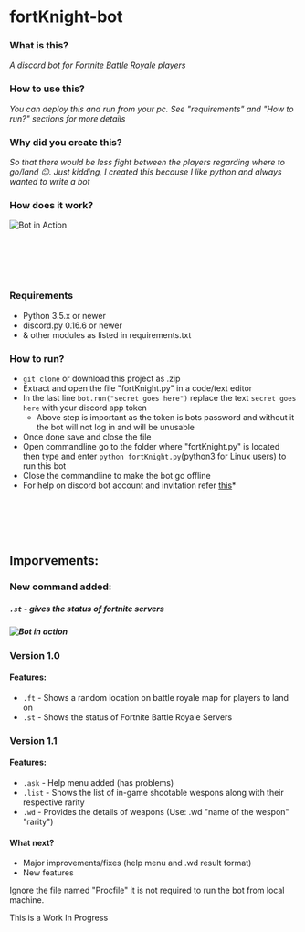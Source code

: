 # fortKnight-bot

### What is this?
*A discord bot for [Fortnite Battle Royale](https://www.epicgames.com/fortnite/en-US/buy-now/battle-royale) players* 

### How to use this?
*You can deploy this and run from your pc. See "requirements" and "How to run?" sections for more details*

### Why did you create this?
*So that there would be less fight between the players regarding where to go/land 😉. Just kidding, I created this because I like python and always wanted to write a bot*

### How does it work?
![Bot in Action](https://i.imgur.com/HJEEjqB.png)

<br/><br/><br/><br/>

### Requirements
* Python 3.5.x or newer
* discord.py 0.16.6 or newer
* & other modules as listed in requirements.txt

### How to run?
* `git clone` or download this project as .zip
* Extract and open the file "fortKnight.py" in a code/text editor
* In the last line `bot.run("secret goes here")` replace the text `secret goes here` with your discord app token
  * Above step is important as the token is bots password and without it the bot will not log in and will be unusable
* Once done save and close the file
* Open commandline go to the folder where "fortKnight.py" is located then type and enter `python fortKnight.py`(python3 for Linux users) to run this bot
* Close the commandline to make the bot go offline
* For help on discord bot account and invitation refer [this](https://github.com/Chikachi/DiscordIntegration/wiki/How-to-get-a-token-and-channel-ID-for-Discord)*

<br/><br/><br/><br/>

## Imporvements:

### New command added:
##### `.st` - *gives the status of fortnite servers*
##### ![Bot in action](https://i.imgur.com/o3Msw3X.png)

### Version 1.0
#### Features:
* `.ft` - Shows a random location on battle royale map for players to land on
* `.st` - Shows the status of Fortnite Battle Royale Servers

### Version 1.1
#### Features:
* `.ask` - Help menu added (has problems)
* `.list` - Shows the list of in-game shootable wespons along with their respective rarity
* `.wd` - Provides the details of weapons (Use: .wd "name of the wespon" "rarity")

#### What next?
* Major improvements/fixes (help menu and .wd result format)
* New features


Ignore the file named "Procfile" it is not required to run the bot from local machine.

This is a Work In Progress
